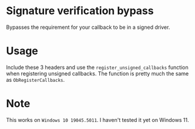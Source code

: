 # Signature verification bypass
Bypasses the requirement for your callback to be in a signed driver.
# Usage
Include these 3 headers and use the `register_unsigned_callbacks` function when registering unsigned callbacks. The function is pretty much the same as `ObRegisterCallbacks`.
# Note
This works on `Windows 10 19045.5011`. I haven't tested it yet on Windows 11.

